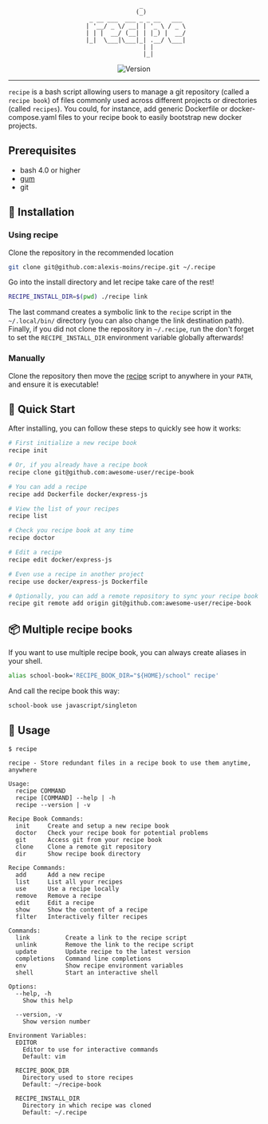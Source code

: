 <div align='center'>

```
                _            
               (_)           
  _ __ ___  ___ _ _ __   ___ 
 | '__/ _ \/ __| | '_ \ / _ \
 | | |  __/ (__| | |_) |  __/
 |_|  \___|\___|_| .__/ \___|
                 | |         
                 |_|         
```

![Version](https://img.shields.io/badge/version-0.9.5-blue.svg)

</div>

---

`recipe` is a bash script allowing users to manage a git repository (called a `recipe book`) of files commonly used across different projects or directories (called `recipes`). You could, for instance, add generic Dockerfile or docker-compose.yaml files to your recipe book to easily bootstrap new docker projects.

## Prerequisites

- bash 4.0 or higher
- [gum](https://github.com/charmbracelet/gum)
- git


## 🧰 Installation

### Using recipe

Clone the repository in the recommended location
```bash
git clone git@github.com:alexis-moins/recipe.git ~/.recipe
```

Go into the install directory and let recipe take care of the rest!
```bash
RECIPE_INSTALL_DIR=$(pwd) ./recipe link
```

The last command creates a symbolic link to the `recipe` script in the `~/.local/bin/` directory (you can also change the link destination path). Finally, if you did not clone the repository in `~/.recipe`, run the don't forget to set the `RECIPE_INSTALL_DIR` environment variable globally afterwards!

### Manually

Clone the repository then move the [recipe](recipe) script to anywhere in your `PATH`, and ensure it is executable!

## 🌱 Quick Start

After installing, you can follow these steps to quickly see how it works:

```bash
# First initialize a new recipe book
recipe init

# Or, if you already have a recipe book
recipe clone git@github.com:awesome-user/recipe-book

# You can add a recipe
recipe add Dockerfile docker/express-js

# View the list of your recipes
recipe list

# Check you recipe book at any time
recipe doctor

# Edit a recipe
recipe edit docker/express-js

# Even use a recipe in another project
recipe use docker/express-js Dockerfile

# Optionally, you can add a remote repository to sync your recipe book across devices
recipe git remote add origin git@github.com:awesome-user/recipe-book
```

## 📦 Multiple recipe books

If you want to use multiple recipe book, you can always create aliases in your shell.
```bash
alias school-book='RECIPE_BOOK_DIR="${HOME}/school" recipe'
```

And call the recipe book this way:
```bash
school-book use javascript/singleton
```

## 🚦 Usage

```
$ recipe

recipe - Store redundant files in a recipe book to use them anytime, anywhere

Usage:
  recipe COMMAND
  recipe [COMMAND] --help | -h
  recipe --version | -v

Recipe Book Commands:
  init     Create and setup a new recipe book
  doctor   Check your recipe book for potential problems
  git      Access git from your recipe book
  clone    Clone a remote git repository
  dir      Show recipe book directory

Recipe Commands:
  add      Add a new recipe
  list     List all your recipes
  use      Use a recipe locally
  remove   Remove a recipe
  edit     Edit a recipe
  show     Show the content of a recipe
  filter   Interactively filter recipes

Commands:
  link          Create a link to the recipe script
  unlink        Remove the link to the recipe script
  update        Update recipe to the latest version
  completions   Command line completions
  env           Show recipe environment variables
  shell         Start an interactive shell

Options:
  --help, -h
    Show this help

  --version, -v
    Show version number

Environment Variables:
  EDITOR
    Editor to use for interactive commands
    Default: vim

  RECIPE_BOOK_DIR
    Directory used to store recipes
    Default: ~/recipe-book

  RECIPE_INSTALL_DIR
    Directory in which recipe was cloned
    Default: ~/.recipe
```
